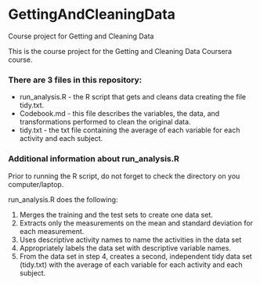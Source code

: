 # GettingAndCleaningData
Course project for Getting and Cleaning Data

This is the course project for the Getting and Cleaning Data Coursera course. 

### There are 3 files in this repository:
* run_analysis.R - the R script that gets and cleans data creating the file tidy.txt.
* Codebook.md - this file describes the variables, the data, and transformations performed to clean the original data.
* tidy.txt - the txt file containing the average of each variable for each activity and each subject.

### Additional information about run_analysis.R

Prior to running the R script, do not forget to check the directory on you computer/laptop.

run_analysis.R does the following:
1. Merges the training and the test sets to create one data set.
2. Extracts only the measurements on the mean and standard deviation for each measurement.
3. Uses descriptive activity names to name the activities in the data set
4. Appropriately labels the data set with descriptive variable names.
5. From the data set in step 4, creates a second, independent tidy data set (tidy.txt) with the average of each variable for each activity and each subject.
